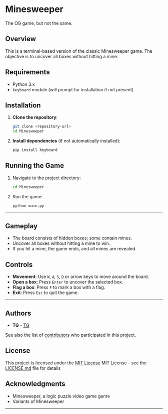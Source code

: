 # Minesweeper

The OG game,
but not the same.

## Overview
This is a terminal-based version of the classic Minesweeper game. The objective is to uncover all boxes without hitting a mine.

## Requirements
- Python 3.x
- `keyboard` module (will prompt for installation if not present)

## Installation
1. **Clone the repository**:
   ```bash
   git clone <repository-url>
   cd Minesweeper
   ```

2. **Install dependencies** (if not automatically installed):
   ```bash
   pip install keyboard
   ```

## Running the Game
1. Navigate to the project directory:
   ```bash
   cd Minesweeper
   ```

2. Run the game:
   ```bash
   python main.py
   ```

---

## Gameplay
- The board consists of hidden boxes; some contain mines.
- Uncover all boxes without hitting a mine to win.
- If you hit a mine, the game ends, and all mines are revealed.

## Controls
- **Movement**: Use `W`, `A`, `S`, `D` or arrow keys to move around the board.
- **Open a box**: Press `Enter` to uncover the selected box.
- **Flag a box**: Press `F` to mark a box with a flag.
- **Exit**: Press `Esc` to quit the game.

---

## Authors

  - **TG**  -
    [TG](https://github.com/ElektrikFire)

See also the list of
[contributors](https://github.com/ElektrikFire/Minesweeper/graphs/contributors)
who participated in this project.

## License

This project is licensed under the [MIT License](LICENSE)
MIT License - see the [LICENSE.md](LICENSE) file for
details

## Acknowledgments

  - Minesweeper, a logic puzzle video game genre
  - Variants of Minesweeper

---